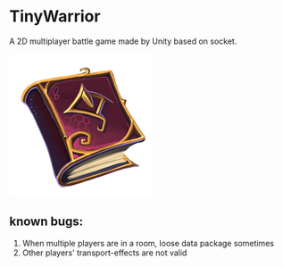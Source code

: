 # TinyWarrior

A 2D multiplayer battle game made by Unity based on socket.

![TinyWarrior.png](Assets/Sources/UI/Icon.PNG)

## known bugs:

1. When multiple players are in a room, loose data package sometimes
2. Other players' transport-effects are not valid

